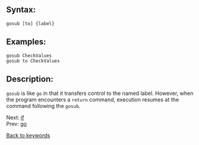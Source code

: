 ## Syntax:
`gosub [to] {label}`
## Examples:
`gosub CheckValues`  
`gosub to CheckValues`
## Description:
`gosub` is like `go` in that it transfers control to the named label. However, when the program encounters a `return` command, execution resumes at the command following the `gosub`.

Next: [if](if.md)  
Prev: [go](go.md)

[Back to keywords](../keywords.md)
